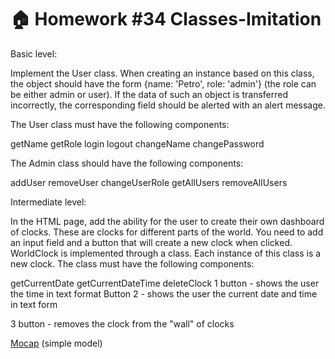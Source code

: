 # 🏠 Homework #34 Classes-Imitation

Basic level:

Implement the User class. When creating an instance based on this class, the object should have the form {name: 'Petro', role: 'admin'} (the role can be either admin or user). If the data of such an object is transferred incorrectly, the corresponding field should be alerted with an alert message. <br>

The User class must have the following components:

getName
getRole
login
logout
changeName
changePassword

The Admin class should have the following components:

addUser
removeUser
changeUserRole
getAllUsers
removeAllUsers


Intermediate level:<br>

In the HTML page, add the ability for the user to create their own dashboard of clocks. These are clocks for different parts of the world. You need to add an input field and a button that will create a new clock when clicked. WorldClock is implemented through a class. Each instance of this class is a new clock. The class must have the following components:

getCurrentDate
getCurrentDateTime
deleteClock
1 button - shows the user the time in text format
Button 2 - shows the user the current date and time in text form

3 button - removes the clock from the "wall" of clocks

<a href="https://www.figma.com/file/LIxUD4BfL8u7uwdpIlVO8V/Untitled?node-id=0%3A1">Mocap</a> (simple model)
